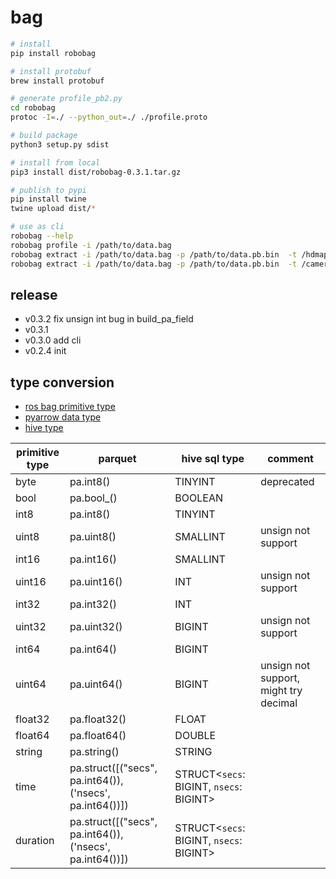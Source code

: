 # bag

```bash
# install
pip install robobag

# install protobuf
brew install protobuf

# generate profile_pb2.py
cd robobag
protoc -I=./ --python_out=./ ./profile.proto

# build package
python3 setup.py sdist

# install from local
pip3 install dist/robobag-0.3.1.tar.gz

# publish to pypi
pip install twine
twine upload dist/*

# use as cli
robobag --help
robobag profile -i /path/to/data.bag
robobag extract -i /path/to/data.bag -p /path/to/data.pb.bin  -t /hdmap -f parquet
robobag extract -i /path/to/data.bag -p /path/to/data.pb.bin  -t /camera_front -f mp4
```

## release

- v0.3.2 fix unsign int bug in build_pa_field
- v0.3.1
- v0.3.0 add cli
- v0.2.4 init

## type conversion

- [ros bag primitive type](http://wiki.ros.org/action/show/msg?action=show&redirect=ROS%2FMessage_Description_Language)
- [pyarrow data type](https://arrow.apache.org/docs/python/api/datatypes.html)
- [hive type](https://cwiki.apache.org/confluence/pages/viewpage.action?pageId=82706456#LanguageManualTypes-bigint)

| primitive type | parquet                                                  | hive sql type                           | comment                               |
| -------------- | -------------------------------------------------------- | --------------------------------------- | ------------------------------------- |
| byte           | pa.int8()                                                | TINYINT                                 | deprecated                            |
| bool           | pa.bool\_()                                              | BOOLEAN                                 |                                       |
| int8           | pa.int8()                                                | TINYINT                                 |                                       |
| uint8          | pa.uint8()                                               | SMALLINT                                | unsign not support                    |
| int16          | pa.int16()                                               | SMALLINT                                |                                       |
| uint16         | pa.uint16()                                              | INT                                     | unsign not support                    |
| int32          | pa.int32()                                               | INT                                     |                                       |
| uint32         | pa.uint32()                                              | BIGINT                                  | unsign not support                    |
| int64          | pa.int64()                                               | BIGINT                                  |                                       |
| uint64         | pa.uint64()                                              | BIGINT                                  | unsign not support, might try decimal |
| float32        | pa.float32()                                             | FLOAT                                   |                                       |
| float64        | pa.float64()                                             | DOUBLE                                  |                                       |
| string         | pa.string()                                              | STRING                                  |                                       |
| time           | pa.struct([("secs", pa.int64()), ('nsecs', pa.int64())]) | STRUCT<`secs`: BIGINT, `nsecs`: BIGINT> |                                       |
| duration       | pa.struct([("secs", pa.int64()), ('nsecs', pa.int64())]) | STRUCT<`secs`: BIGINT, `nsecs`: BIGINT> |                                       |
